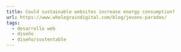```yaml
---
title: Could sustainable websites increase energy consumption?
url: https://www.wholegraindigital.com/blog/jevons-paradox/
tags:
  - desarrollo web
  - diseño
  - diseño/sustentable
---
```

